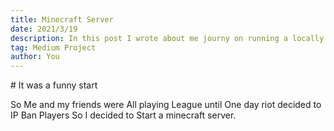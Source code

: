 ```yaml
---
title: Minecraft Server
date: 2021/3/19
description: In this post I wrote about me journy on running a locally ran custom Minecraft server 
tag: Medium Project
author: You
---
```


<section className="element">
# It was a funny start

So Me and my friends were All playing League until One day riot decided to IP Ban Players So I decided to Start a minecraft server.

</section>